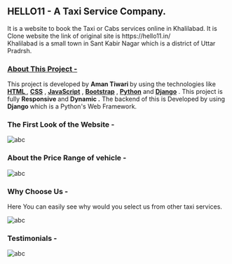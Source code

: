 <h2><b>HELLO11 - A Taxi Service Company. </b></h2>
<p>It is a website to book the Taxi or Cabs services online in Khalilabad. It is Clone website the link of original site is https://hello11.in/<br>
Khalilabad is a small town in Sant Kabir Nagar which is a district of Uttar Pradrsh. </p>
<h3><u>About This Project - </u></h3>
<p>This project is developed by <b>Aman Tiwari </b> by  using the technologies like <b><U>HTML </U></b>, <b><U>CSS</U></b> , <b><U>JavaScript</U></b> , <b><U>Bootstrap</U></b> , <b><U>Python</U></b> and <b><U>Django</U></b> . This project is fully <b> Responsive </b> and <B> Dynamic .</B> The backend of this is Developed by using <B> Django </B> which is a Python's Web Framework. </p>
<h3 style='TEXT-DECORATION:"UNDERLINE";'>The First Look of the Website - </h3>
<img src="https://github.com/AmanTiwari83/Hello11/assets/155237355/f2898176-12dd-416b-8714-abe3424bc610" alt="abc"/>
<h3>About the Price Range of vehicle - </h3>
<img src="https://github.com/AmanTiwari83/Hello11/assets/155237355/6df310a2-5eb1-413f-8675-8949086d2be8" alt="abc"/>
<h3>Why Choose Us - </h3>
<p>Here You can easily see why would you select us from other taxi services.  </p>
<img src="https://github.com/AmanTiwari83/Hello11/assets/155237355/1a67f4de-0f94-4aa1-b04e-30b29c2176a6" alt="abc"/>
<h3>Testimonials - </h3>
<img src="https://github.com/AmanTiwari83/Hello11/assets/155237355/c7faa5dc-9eab-433b-afb7-cfd0648c8bbd" alt="abc"/>


